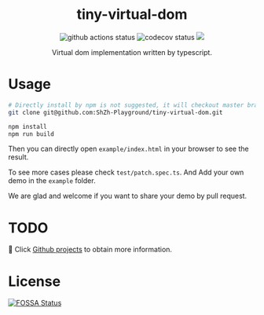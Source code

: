 <h1 align="center">tiny-virtual-dom</h1>

<p align="center">
    <a href="https://github.com/ShZh-Playground/tiny-virtual-dom" style="text-decoration:none" >
        <img src="https://github.com/ShZh-Playground/tiny-virtual-dom/actions/workflows/actions.yml/badge.svg" alt="github actions status"/>
    </a>
    <a href="https://github.com/ShZh-Playground/tiny-virtual-dom" style="text-decoration:none" >
        <img src="https://codecov.io/gh/ShZh-Playground/tiny-virtual-dom/branch/main/graph/badge.svg?token=4MNXB372YU" alt="codecov status"/>
    </a>
<a href="https://app.fossa.com/projects/git%2Bgithub.com%2FShZh-Playground%2Ftiny-virtual-dom?ref=badge_shield" alt="FOSSA Status"><img src="https://app.fossa.com/api/projects/git%2Bgithub.com%2FShZh-Playground%2Ftiny-virtual-dom.svg?type=shield"/></a>
</p>
<p align='center'>Virtual dom implementation written by typescript.</p>

# Usage

```bash
# Directly install by npm is not suggested, it will checkout master branch by default
git clone git@github.com:ShZh-Playground/tiny-virtual-dom.git

npm install
npm run build
```

Then you can directly open `example/index.html` in your browser to see the result.

To see more cases please check `test/patch.spec.ts`. And Add your own demo in the `example` folder.

We are glad and welcome if you want to share your demo by pull request.



# TODO

🖖 Click [Github projects](https://github.com/ShZh-Playground/tiny-virtual-dom/projects) to obtain more information. 



# License
[![FOSSA Status](https://app.fossa.com/api/projects/git%2Bgithub.com%2FShZh-Playground%2Ftiny-virtual-dom.svg?type=large)](https://app.fossa.com/projects/git%2Bgithub.com%2FShZh-Playground%2Ftiny-virtual-dom?ref=badge_large)